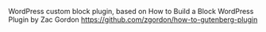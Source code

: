 WordPress custom block plugin, based on How to Build a Block WordPress Plugin by Zac Gordon
https://github.com/zgordon/how-to-gutenberg-plugin
